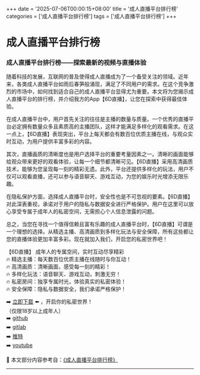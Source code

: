 +++
date = '2025-07-06T00:00:15+08:00'
title = '成人直播平台排行榜'
categories = ['成人直播平台排行榜']
tags = ['成人直播平台排行榜']
+++

# 成人直播平台排行榜

### 成人直播平台排行榜——探索最新的视频与直播体验

随着科技的发展，互联网的普及使得成人直播成为了一个备受关注的领域。近年来，各类成人直播平台如雨后春笋般涌现，满足了不同用户的需求。在这个竞争激烈的市场中，如何找到适合自己的成人直播平台显得尤为重要。本文将为您揭示成人直播平台的排行榜，并介绍我方的App【6D直播】，让您在探索中获得最佳体验。

在成人直播平台中，用户首先关注的往往是主播的数量与质量。一个优秀的直播平台必定拥有数量众多且素质高的主播团队，这样才能满足多样化的观看需求。在这一点上，【6D直播】表现突出，平台上每天都会有数百位优质主播在线，与观众实时互动，为用户提供丰富多彩的内容。

其次，直播画质的清晰度也是用户选择平台的重要考量因素之一。清晰的画面能够给观众带来更好的观看体验，让每一个细节都清晰可见。【6D直播】采用高清画质技术，能够为您呈现每一刻的精彩无遗。此外，平台还提供多样化的玩法，用户不仅可以观看直播，还可以参与语音聊天、游戏互动，为您的娱乐时光增添无限乐趣。

在隐私保护方面，选择成人直播平台时，安全性也是不可忽视的要素。【6D直播】对此深表重视，承诺对于用户的隐私与数据安全进行严格保护。用户在这里可以放心享受专属于成年人的私密空间，无需担心个人信息泄露的问题。

总之，当您在寻找一个值得信赖且富有乐趣的成人直播平台时，【6D直播】可谓是一个理想的选择。从精选主播、高清画质到多样化玩法与安全保障，所有这些都让您的直播体验更加丰富多彩。现在就加入我们，开启您的私密世界吧！

【6D直播】
成年人的专属空间，实时互动尽享精彩  
🔥 精选主播：每天数百位优质主播在线随时与你互动！  
🔥 高清画质：清晰画面，感受每一刻的精彩！  
🔥 多样化玩法：语音聊天、游戏互动，刺激无穷！  
🔥 私密房间：独享专属时光，体验真实的私密体验！  
🔥 安全保障：隐私与数据安全，我们承诺严格保护！  

➡️ [立即下载](https://down123.s3.ap-east-1.amazonaws.com/down/down.html?channelCode=blog) ⬅️ ，开启你的私密世界！  
（仅限18岁以上成年人）  
➡️ [github](https://aldult-live.github.io/)  
➡️ [gitlab](https://seo-09598d.gitlab.io/)  
➡️ [推特](https://x.com/wegame33)  
➡️ [youtube](https://www.youtube.com/@6Dlive)


📘 本文部分内容参考自：[《成人直播平台排行榜》](https://github.com/wushiduhuivv/wushi)

---
